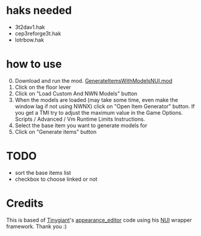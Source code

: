 # haks needed

- 3t2dav1.hak
- cep3reforge3t.hak
- lotrbow.hak

# how to use 

0. Download and run the mod. [GenerateItemsWithModelsNUI.mod](https://github.com/findell666/GenerateItemsWithModelsNUI/blob/master/GenerateItemsWithModelsNUI.mod)
1. Click on the floor lever
2. Click on "Load Custom And NWN Models" button
3. When the models are loaded (may take some time, even make the window lag if not using NWNX) click on "Open Item Generator" button. If you get a TMI try to adjust the maximum value in the Game Options. Scripts / Advanced / Vm Runtime Limits Instructions.
4. Select the base item you want to generate models for
5. Click on "Generate items" button

# TODO

- sort the base items list
- checkbox to choose linked or not

# Credits

This is based of [Tinygiant](https://github.com/tinygiant98)'s [appearance_editor](https://github.com/tinygiant98/nui/tree/legacy/formfiles/appearance_editor) code using his [NUI](https://github.com/tinygiant98/nui) wrapper framework. Thank you :)
